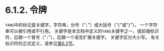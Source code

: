 # 6.1.2. 令牌

`YANG`中的标记是关键字，字符串，分号（“`;`”）或大括号（“`{`”或“`}`”）。 一个字符串可以被引用或不引用。 关键字是本文档中定义的`YANG`关键字之一，或前缀标识符，后跟一个冒号（“`:`”），后跟一个语言扩展关键字。 关键字区分大小写。 有关标识符的正式定义，请参见[第6.2节](6.2.md)。
